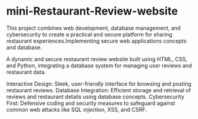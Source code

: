 # mini-Restaurant-Review-website
This project combines web development, database management, and cybersecurity to create a practical and secure platform for sharing restaurant experiences.Implementing secure web applications concepts and database.

A dynamic and secure restaurant review website built using HTML, CSS, and Python, integrating a database system for managing user reviews and restaurant data.

Interactive Design: Sleek, user-friendly interface for browsing and posting restaurant reviews.
Database Integration: Efficient storage and retrieval of reviews and restaurant details using database concepts.
Cybersecurity First: Defensive coding and security measures to safeguard against common web attacks like SQL injection, XSS, and CSRF.


